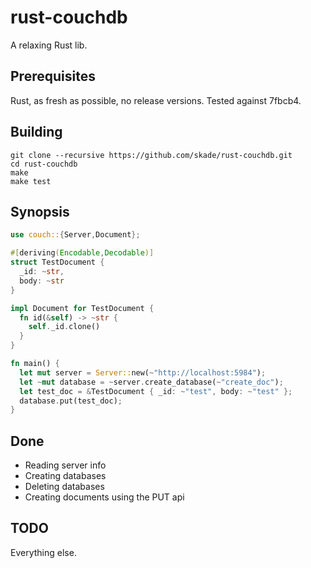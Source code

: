 # rust-couchdb

A relaxing Rust lib.

## Prerequisites

Rust, as fresh as possible, no release versions. Tested against 7fbcb4.

## Building

```
git clone --recursive https://github.com/skade/rust-couchdb.git
cd rust-couchdb
make
make test
```

## Synopsis

```rust
use couch::{Server,Document};

#[deriving(Encodable,Decodable)]
struct TestDocument {
  _id: ~str,
  body: ~str
}

impl Document for TestDocument {
  fn id(&self) -> ~str {
    self._id.clone()
  }
}

fn main() {
  let mut server = Server::new(~"http://localhost:5984");
  let ~mut database = ~server.create_database(~"create_doc");
  let test_doc = &TestDocument { _id: ~"test", body: ~"test" };
  database.put(test_doc);
}
```

## Done

* Reading server info
* Creating databases
* Deleting databases
* Creating documents using the PUT api

## TODO

Everything else.